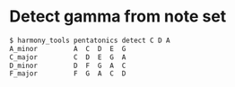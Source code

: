 # Detect gamma from note set

```bash
$ harmony_tools pentatonics detect C D A
A_minor         A  C  D  E  G
C_major         C  D  E  G  A
D_minor         D  F  G  A  C
F_major         F  G  A  C  D
```
